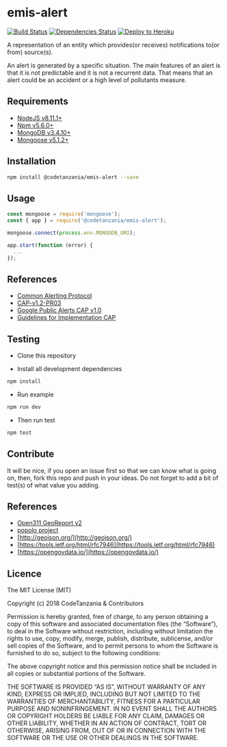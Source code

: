 # emis-alert

[![Build Status](https://travis-ci.org/CodeTanzania/emis-alert.svg?branch=develop)](https://travis-ci.org/CodeTanzania/emis-alert)
[![Dependencies Status](https://david-dm.org/CodeTanzania/emis-alert/status.svg?style=flat-square)](https://david-dm.org/CodeTanzania/emis-alert)
[![Deploy to Heroku](https://www.herokucdn.com/deploy/button.png)](https://heroku.com/deploy?template=https://github.com/CodeTanzania/emis-alert/tree/develop)

A representation of an entity which provides(or receives) notifications to(or from) source(s).
 
An alert is generated by a specific situation. The main features of an alert is that it is not predictable and it is not a recurrent data. That means that an alert could be an accident or a high level of pollutants measure.

## Requirements

- [NodeJS v8.11.1+](https://nodejs.org)
- [Npm v5.6.0+](https://www.npmjs.com/)
- [MongoDB v3.4.10+](https://www.mongodb.com/)
- [Mongoose v5.1.2+](https://github.com/Automattic/mongoose)

## Installation

```sh
npm install @codetanzania/emis-alert --save
```

## Usage

```js
const mongoose = require('mongoose');
const { app } = require('@codetanzania/emis-alert');

mongoose.connect(process.env.MONGODB_URI);

app.start(function (error) {
  ...
});
```

## References
- [Common Alerting Protocol](https://en.wikipedia.org/wiki/Common_Alerting_Protocol)
- [CAP-v1.2-PR03](http://docs.oasis-open.org/emergency/cap/v1.2/pr03/CAP-v1.2-PR03.pdf)
- [Google Public Alerts CAP v1.0](https://developers.google.com/public-alerts/reference/cap-google)
- [Guidelines for Implementation CAP](https://library.wmo.int/pmb_ged/wmo_1109_en.pdf)

## Testing

- Clone this repository

- Install all development dependencies

```sh
npm install
```

- Run example

```sh
npm run dev
```

- Then run test

```sh
npm test
```

## Contribute

It will be nice, if you open an issue first so that we can know what is going on, then, fork this repo and push in your ideas. Do not forget to add a bit of test(s) of what value you adding.

## References

- [Open311 GeoReport v2](http://wiki.open311.org/GeoReport_v2/)
- [popolo project](https://www.popoloproject.com/)
- [http://geojson.org/](http://geojson.org/)
- [https://tools.ietf.org/html/rfc7946](https://tools.ietf.org/html/rfc7946)
- [https://opengovdata.io/](https://opengovdata.io/)

## Licence

The MIT License (MIT)

Copyright (c) 2018 CodeTanzania & Contributors

Permission is hereby granted, free of charge, to any person obtaining a copy of this software and associated documentation files (the “Software”), to deal in the Software without restriction, including without limitation the rights to use, copy, modify, merge, publish, distribute, sublicense, and/or sell copies of the Software, and to permit persons to whom the Software is furnished to do so, subject to the following conditions:

The above copyright notice and this permission notice shall be included in all copies or substantial portions of the Software.

THE SOFTWARE IS PROVIDED “AS IS”, WITHOUT WARRANTY OF ANY KIND, EXPRESS OR IMPLIED, INCLUDING BUT NOT LIMITED TO THE WARRANTIES OF MERCHANTABILITY, FITNESS FOR A PARTICULAR PURPOSE AND NONINFRINGEMENT. IN NO EVENT SHALL THE AUTHORS OR COPYRIGHT HOLDERS BE LIABLE FOR ANY CLAIM, DAMAGES OR OTHER LIABILITY, WHETHER IN AN ACTION OF CONTRACT, TORT OR OTHERWISE, ARISING FROM, OUT OF OR IN CONNECTION WITH THE SOFTWARE OR THE USE OR OTHER DEALINGS IN THE SOFTWARE.
